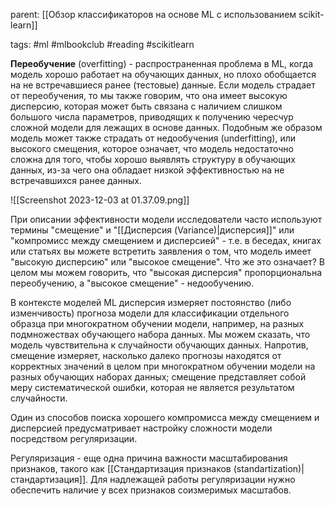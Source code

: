 parent: [[Обзор классификаторов на основе ML с использованием scikit-learn]]

tags: #ml #mlbookclub #reading #scikitlearn

**Переобучение** (overfitting) - распространенная проблема в ML, когда модель хорошо работает на обучающих данных, но плохо обобщается на не встречавшиеся ранее (тестовые) данные. Если модель страдает от переобучения, то мы также говорим, что она имеет высокую дисперсию, которая может быть связана с наличием слишком большого числа параметров, приводящих к получению чересчур сложной модели для лежащих в основе данных. Подобным же образом модель может также страдать от недообучения (underfitting), или высокого смещения, которое означает, что модель недостаточно сложна для того, чтобы хорошо выявлять структуру в обучающих данных, из-за чего она обладает низкой эффективностью на не встречавшихся ранее данных.

![[Screenshot 2023-12-03 at 01.37.09.png]]

При описании эффективности модели исследователи часто исполь­зуют термины "смещение" и "[[Дисперсия (Variance)|дисперсия]]" или "компромисс между смещением и дисперсией" - т.е. в беседах, книгах или статьях вы можете встретить заявления о том, что модель имеет "высокую дисперсию" или "высокое смещение". Что же это означает? В целом мы можем говорить, что "высокая дисперсия" пропорциональна пере­обучению, а "высокое смещение" - недообучению.

В контексте моделей ML дисперсия измеряет постоянство (либо изменчивость) прогноза модели для классификации отдельного образца при многократном обучении модели, например, на разных подмножествах обучающего набора данных. Мы можем сказать, что модель чувствительна к случайности обучающих данных. Напротив, смещение измеряет, насколько далеко прогнозы находятся от корректных значений в целом при многократном обучении модели на разных обучающих наборах данных; смещение представляет собой меру систематической ошибки, которая не является результатом случайности.

Один из способов поиска хорошего компромисса между смещением и дисперсией предусматривает настройку сложности модели посредством регуляризации.

Регуляризация - еще одна причина важности масштабирования признаков, такого как [[Стандартизация признаков (standartization)|стандартизация]]. Для надлежащей работы ре­гуляризации нужно обеспечить наличие у всех признаков соизмеримых масштабов.